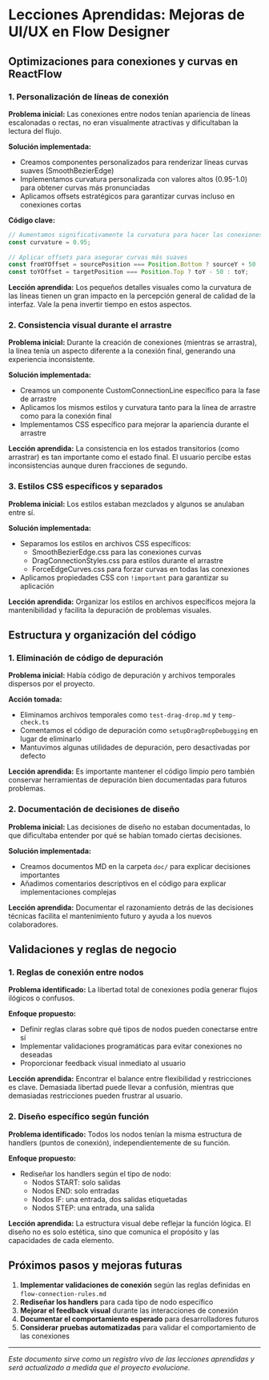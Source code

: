 # Lecciones Aprendidas: Mejoras de UI/UX en Flow Designer

## Optimizaciones para conexiones y curvas en ReactFlow

### 1. Personalización de líneas de conexión

**Problema inicial:** Las conexiones entre nodos tenían apariencia de líneas escalonadas o rectas, no eran visualmente atractivas y dificultaban la lectura del flujo.

**Solución implementada:** 
- Creamos componentes personalizados para renderizar líneas curvas suaves (SmoothBezierEdge)
- Implementamos curvatura personalizada con valores altos (0.95-1.0) para obtener curvas más pronunciadas
- Aplicamos offsets estratégicos para garantizar curvas incluso en conexiones cortas

**Código clave:**
```typescript
// Aumentamos significativamente la curvatura para hacer las conexiones más curvas
const curvature = 0.95;
  
// Aplicar offsets para asegurar curvas más suaves
const fromYOffset = sourcePosition === Position.Bottom ? sourceY + 50 : sourceY;
const toYOffset = targetPosition === Position.Top ? toY - 50 : toY;
```

**Lección aprendida:** Los pequeños detalles visuales como la curvatura de las líneas tienen un gran impacto en la percepción general de calidad de la interfaz. Vale la pena invertir tiempo en estos aspectos.

### 2. Consistencia visual durante el arrastre

**Problema inicial:** Durante la creación de conexiones (mientras se arrastra), la línea tenía un aspecto diferente a la conexión final, generando una experiencia inconsistente.

**Solución implementada:**
- Creamos un componente CustomConnectionLine específico para la fase de arrastre
- Aplicamos los mismos estilos y curvatura tanto para la línea de arrastre como para la conexión final
- Implementamos CSS específico para mejorar la apariencia durante el arrastre

**Lección aprendida:** La consistencia en los estados transitorios (como arrastrar) es tan importante como el estado final. El usuario percibe estas inconsistencias aunque duren fracciones de segundo.

### 3. Estilos CSS específicos y separados

**Problema inicial:** Los estilos estaban mezclados y algunos se anulaban entre sí.

**Solución implementada:**
- Separamos los estilos en archivos CSS específicos:
  - SmoothBezierEdge.css para las conexiones curvas
  - DragConnectionStyles.css para estilos durante el arrastre
  - ForceEdgeCurves.css para forzar curvas en todas las conexiones
- Aplicamos propiedades CSS con `!important` para garantizar su aplicación

**Lección aprendida:** Organizar los estilos en archivos específicos mejora la mantenibilidad y facilita la depuración de problemas visuales.

## Estructura y organización del código

### 1. Eliminación de código de depuración

**Problema inicial:** Había código de depuración y archivos temporales dispersos por el proyecto.

**Acción tomada:**
- Eliminamos archivos temporales como `test-drag-drop.md` y `temp-check.ts`
- Comentamos el código de depuración como `setupDragDropDebugging` en lugar de eliminarlo
- Mantuvimos algunas utilidades de depuración, pero desactivadas por defecto

**Lección aprendida:** Es importante mantener el código limpio pero también conservar herramientas de depuración bien documentadas para futuros problemas.

### 2. Documentación de decisiones de diseño

**Problema inicial:** Las decisiones de diseño no estaban documentadas, lo que dificultaba entender por qué se habían tomado ciertas decisiones.

**Solución implementada:**
- Creamos documentos MD en la carpeta `doc/` para explicar decisiones importantes
- Añadimos comentarios descriptivos en el código para explicar implementaciones complejas

**Lección aprendida:** Documentar el razonamiento detrás de las decisiones técnicas facilita el mantenimiento futuro y ayuda a los nuevos colaboradores.

## Validaciones y reglas de negocio

### 1. Reglas de conexión entre nodos

**Problema identificado:** La libertad total de conexiones podía generar flujos ilógicos o confusos.

**Enfoque propuesto:**
- Definir reglas claras sobre qué tipos de nodos pueden conectarse entre sí
- Implementar validaciones programáticas para evitar conexiones no deseadas
- Proporcionar feedback visual inmediato al usuario

**Lección aprendida:** Encontrar el balance entre flexibilidad y restricciones es clave. Demasiada libertad puede llevar a confusión, mientras que demasiadas restricciones pueden frustrar al usuario.

### 2. Diseño específico según función

**Problema identificado:** Todos los nodos tenían la misma estructura de handlers (puntos de conexión), independientemente de su función.

**Enfoque propuesto:**
- Rediseñar los handlers según el tipo de nodo:
  - Nodos START: solo salidas
  - Nodos END: solo entradas
  - Nodos IF: una entrada, dos salidas etiquetadas
  - Nodos STEP: una entrada, una salida

**Lección aprendida:** La estructura visual debe reflejar la función lógica. El diseño no es solo estética, sino que comunica el propósito y las capacidades de cada elemento.

## Próximos pasos y mejoras futuras

1. **Implementar validaciones de conexión** según las reglas definidas en `flow-connection-rules.md`
2. **Rediseñar los handlers** para cada tipo de nodo específico
3. **Mejorar el feedback visual** durante las interacciones de conexión
4. **Documentar el comportamiento esperado** para desarrolladores futuros
5. **Considerar pruebas automatizadas** para validar el comportamiento de las conexiones

---

*Este documento sirve como un registro vivo de las lecciones aprendidas y será actualizado a medida que el proyecto evolucione.*
